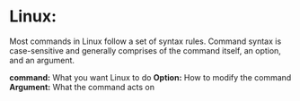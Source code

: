 # Linux:

Most commands in Linux follow a set of syntax rules.
Command syntax is case-sensitive and generally comprises of the command itself, an option, and an argument.

**command:** What you want Linux to do
**Option:** How to modify the command
**Argument:** What the command acts on

